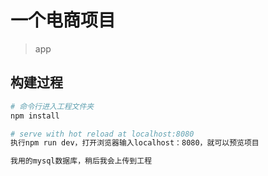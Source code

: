 # 一个电商项目

> app

## 构建过程

``` bash
# 命令行进入工程文件夹
npm install

# serve with hot reload at localhost:8080
执行npm run dev，打开浏览器输入localhost：8080，就可以预览项目

我用的mysql数据库，稍后我会上传到工程
